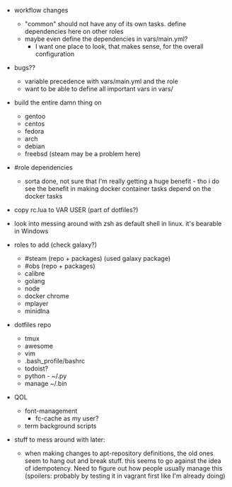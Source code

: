 - workflow changes
  - "common" should not have any of its own tasks. define dependencies here on other roles
  - maybe even define the dependencies in vars/main.yml?
    - I want one place to look, that makes sense, for the overall configuration
- bugs??
  - variable precedence with vars/main.yml and the role
  - want to be able to define all important vars in vars/
- build the entire damn thing on
  - gentoo
  - centos
  - fedora
  - arch
  - debian
  - freebsd (steam may be a problem here)
- #role dependencies
  - sorta done, not sure that I'm really getting a huge benefit - tho i do see the benefit in making docker
    container tasks depend on the docker tasks
- copy rc.lua to VAR USER (part of dotfiles?)
- look into messing around with zsh as default shell in linux. it's bearable in Windows
- roles to add (check galaxy?)
  - #steam (repo + packages) (used galaxy package)
  - #obs (repo + packages)
  - calibre
  - golang
  - node
  - docker chrome
  - mplayer
  - minidlna
- dotfiles repo
  - tmux
  - awesome
  - vim
  - .bash_profile/bashrc
  - todoist?
  - python - ~/.py
  - manage ~/.bin
- QOL
  - font-management
    - fc-cache as my user?
  - term background scripts

- stuff to mess around with later:
  - when making changes to apt-repository definitions, the old ones seem to hang out and break stuff.
    this seems to go against the idea of idempotency. Need to figure out how people usually manage this
    (spoilers: probably by testing it in vagrant first like I'm already doing)
